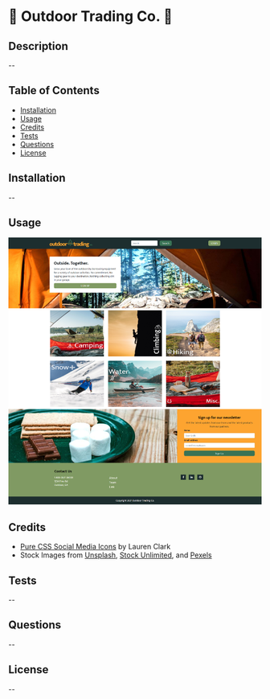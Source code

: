 # 🌲 Outdoor Trading Co. 🌲

## Description
--

## Table of Contents
- [Installation](#installation)
- [Usage](#usage)
- [Credits](#credits)
- [Tests](#tests)
- [Questions](#questions)
- [License](#license)

## Installation
--

## Usage
![Web application screenshot](/screenshot.png)

## Credits
- [Pure CSS Social Media Icons](https://codepen.io/laurenclark/pen/hGiqo) by Lauren Clark
- Stock Images from [Unsplash](https://unsplash.com/), [Stock Unlimited](https://stockunlimited.com), and [Pexels](https://pexels.com)

## Tests
--

## Questions
--

## License
--
